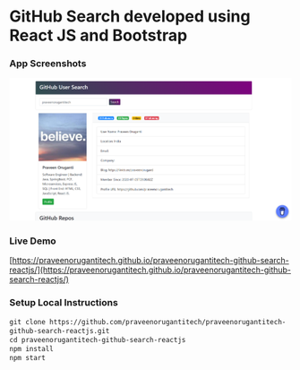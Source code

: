 # GitHub Search developed using React JS and Bootstrap


### App Screenshots

![screenshot of the app](https://raw.githubusercontent.com/praveenorugantitech/praveenorugantitech-github-search-reactjs/master/src/images/screenshot.PNG)


### Live Demo

[https://praveenorugantitech.github.io/praveenorugantitech-github-search-reactjs/](https://praveenorugantitech.github.io/praveenorugantitech-github-search-reactjs/)


### Setup Local Instructions

```
git clone https://github.com/praveenorugantitech/praveenorugantitech-github-search-reactjs.git
cd praveenorugantitech-github-search-reactjs
npm install
npm start

```
